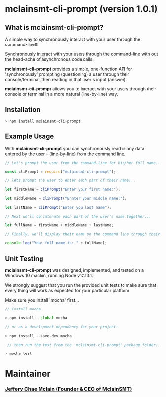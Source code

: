 # **mclainsmt-cli-prompt** (version 1.0.1)

## **What is mclainsmt-cli-prompt?**

A simple way to synchronously interact with your user through the command-line!!!

Synchronously interact with your users through the command-line with out the head-ache of asynchronous code calls.

**mclainsmt-cli-prompt** provides a simple, one-function API for 'synchronously' prompting (questioning) a user through their console/terminal, then reading in that user's input (answer).  

**mclainsmt-cli-prompt** allows you to interact with your users through their console or terminal in a more natural (line-by-line) way.

## **Installation**

~~~javascript
> npm install mclainsmt-cli-prompt
~~~

## **Example Usage**

With **mclainsmt-cli-prompt** you can synchronously read in any data entered by the user - (line-by-line) from the command line.

~~~javascript
// Let's prompt the user from the command-line for his/her full name...

const cliPrompt = require("mclainsmt-cli-prompt");

// lets prompt the user to enter each part of their name...

let firstName = cliPrompt("Enter your first name:");

let middleName = cliPrompt("Ennter your middle name:");

let lastName = cliPrompt("Enter you last name");

// Next we'll concatenate each part of the user's name together...

let fullName = firstName + middleName + lastName;

// Finally, we'll display their name on the command line through their console or terminal...

console.log("Your full name is: " + fullName);
~~~

## **Unit Testing**

**mclainsmt-cli-prompt** was designed, implemented, and tested on a Windows 10 machin, running Node v12.13.1. 

We strongly suggest that you run the provided unit tests to make sure that every thing will work as expected for your particular platform.

Make sure you install 'mocha' first...
~~~javascript
// install mocha

> npm install --global mocha
~~~

~~~javascript
// or as a development dependency for your project:

> npm install --save-dev mocha
~~~

~~~javascript
 // then run the test from the 'mclainsmt-cli-prompt' package folder...

> mocha test
 ~~~

 # **Maintainer**
 ### [Jeffery Chae Mclain (Founder & CEO of **MclainSMT**)](https://github.com/MclainSMT)